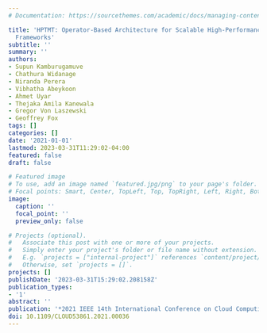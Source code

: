 ```yaml
---
# Documentation: https://sourcethemes.com/academic/docs/managing-content/

title: 'HPTMT: Operator-Based Architecture for Scalable High-Performance Data-Intensive
  Frameworks'
subtitle: ''
summary: ''
authors:
- Supun Kamburugamuve
- Chathura Widanage
- Niranda Perera
- Vibhatha Abeykoon
- Ahmet Uyar
- Thejaka Amila Kanewala
- Gregor Von Laszewski
- Geoffrey Fox
tags: []
categories: []
date: '2021-01-01'
lastmod: 2023-03-31T11:29:02-04:00
featured: false
draft: false

# Featured image
# To use, add an image named `featured.jpg/png` to your page's folder.
# Focal points: Smart, Center, TopLeft, Top, TopRight, Left, Right, BottomLeft, Bottom, BottomRight.
image:
  caption: ''
  focal_point: ''
  preview_only: false

# Projects (optional).
#   Associate this post with one or more of your projects.
#   Simply enter your project's folder or file name without extension.
#   E.g. `projects = ["internal-project"]` references `content/project/deep-learning/index.md`.
#   Otherwise, set `projects = []`.
projects: []
publishDate: '2023-03-31T15:29:02.208158Z'
publication_types:
- '1'
abstract: ''
publication: '*2021 IEEE 14th International Conference on Cloud Computing (CLOUD)*'
doi: 10.1109/CLOUD53861.2021.00036
---
```

